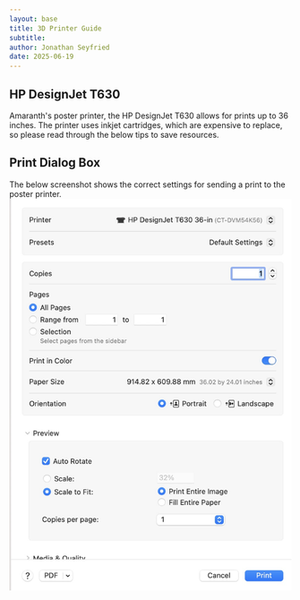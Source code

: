 ```yaml
---
layout: base
title: 3D Printer Guide
subtitle:
author: Jonathan Seyfried
date: 2025-06-19
---
```


## HP DesignJet T630

Amaranth's poster printer, the HP DesignJet T630 allows for prints up to 36 inches.
The printer uses inkjet cartridges, which are expensive to replace, so please read through the below tips to save resources.

## Print Dialog Box

The below screenshot shows the correct settings for sending a print to the poster printer.
![A screenshot of the correct settings for a poster print.](images/poster-print-dialog.jpg)

<br style="clear: both">

<br style="clear: both">

